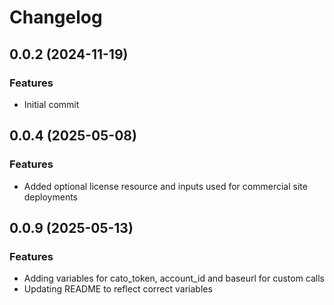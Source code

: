 # Changelog

## 0.0.2 (2024-11-19)

### Features
- Initial commit 

## 0.0.4 (2025-05-08)

### Features
- Added optional license resource and inputs used for commercial site deployments

## 0.0.9 (2025-05-13)

### Features
- Adding variables for cato_token, account_id and baseurl for custom calls
- Updating README to reflect correct variables
